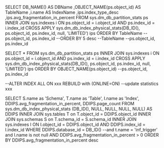 
SELECT
DB_NAME() AS DBName
,OBJECT_NAME(ps.object_id) AS TableName
,i.name AS IndexName
,ips.index_type_desc
,ips.avg_fragmentation_in_percent
FROM sys.dm_db_partition_stats ps
INNER JOIN sys.indexes i
ON ps.object_id = i.object_id
AND ps.index_id = i.index_id
CROSS APPLY sys.dm_db_index_physical_stats(DB_ID(), ps.object_id, ps.index_id, null, 'LIMITED') ips
ORDER BY TableName --ps.object_id, ps.index_id
--ORDER BY 5 desc --TableName --ps.object_id, ps.index_id

SELECT *
FROM sys.dm_db_partition_stats ps
INNER JOIN sys.indexes i
ON ps.object_id = i.object_id
AND ps.index_id = i.index_id
CROSS APPLY sys.dm_db_index_physical_stats(DB_ID(), ps.object_id, ps.index_id, null, 'LIMITED') ips
ORDER BY OBJECT_NAME(ps.object_id) --ps.object_id, ps.index_id

--ALTER INDEX ALL ON xxx REBUILD with (ONLINE=ON)
--update statistics xxx

SELECT S.name as 'Schema',
T.name as 'Table',
I.name as 'Index',
DDIPS.avg_fragmentation_in_percent,
DDIPS.page_count
FROM sys.dm_db_index_physical_stats (DB_ID(), NULL, NULL, NULL, NULL) AS DDIPS
INNER JOIN sys.tables T on T.object_id = DDIPS.object_id
INNER JOIN sys.schemas S on T.schema_id = S.schema_id
INNER JOIN sys.indexes I ON I.object_id = DDIPS.object_id
AND DDIPS.index_id = I.index_id
WHERE DDIPS.database_id = DB_ID()
--and t.name = 'inf_trigger'
and I.name is not null
AND DDIPS.avg_fragmentation_in_percent > 0
ORDER BY DDIPS.avg_fragmentation_in_percent desc

